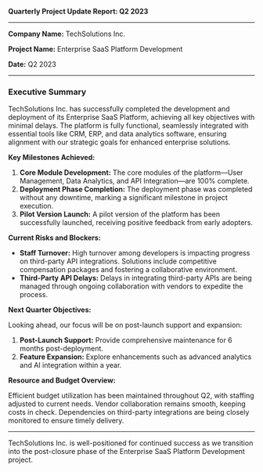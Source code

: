 

**Quarterly Project Update Report: Q2 2023**

---

**Company Name:** TechSolutions Inc.

**Project Name:** Enterprise SaaS Platform Development

**Date:** Q2 2023

---

### Executive Summary

TechSolutions Inc. has successfully completed the development and deployment of its Enterprise SaaS Platform, achieving all key objectives with minimal delays. The platform is fully functional, seamlessly integrated with essential tools like CRM, ERP, and data analytics software, ensuring alignment with our strategic goals for enhanced enterprise solutions.

**Key Milestones Achieved:**

1. **Core Module Development:** The core modules of the platform—User Management, Data Analytics, and API Integration—are 100% complete.
2. **Deployment Phase Completion:** The deployment phase was completed without any downtime, marking a significant milestone in project execution.
3. **Pilot Version Launch:** A pilot version of the platform has been successfully launched, receiving positive feedback from early adopters.

**Current Risks and Blockers:**

- **Staff Turnover:** High turnover among developers is impacting progress on third-party API integrations. Solutions include competitive compensation packages and fostering a collaborative environment.
- **Third-Party API Delays:** Delays in integrating third-party APIs are being managed through ongoing collaboration with vendors to expedite the process.

**Next Quarter Objectives:**

Looking ahead, our focus will be on post-launch support and expansion:

1. **Post-Launch Support:** Provide comprehensive maintenance for 6 months post-deployment.
2. **Feature Expansion:** Explore enhancements such as advanced analytics and AI integration within a year.

**Resource and Budget Overview:**

Efficient budget utilization has been maintained throughout Q2, with staffing adjusted to current needs. Vendor collaboration remains smooth, keeping costs in check. Dependencies on third-party integrations are being closely monitored to ensure timely delivery.

---

TechSolutions Inc. is well-positioned for continued success as we transition into the post-closure phase of the Enterprise SaaS Platform Development project.